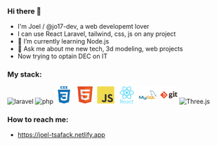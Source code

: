 ### Hi there 👋

- I'm Joel / @jo17-dev, a web developemt lover 
- I can use React Laravel, tailwind, css, js on any project
- 🔭 I’m currently learning Node.js
- 💬 Ask me about me new tech, 3d modeling, web projects 
- Now trying to optain DEC on IT

### My stack:
<div>
    <img src='https://miro.medium.com/max/934/1*cPt2YI-5YxhfL3_Uhw0txA.png' title='laravel' alt='laravel' width="100" height="40"  />
  <img src='https://cdn.iconscout.com/icon/free/png-256/php-27-226042.png' title='php' alt='php' width="40" height="40" />
  <img src="https://github.com/devicons/devicon/blob/master/icons/css3/css3-plain-wordmark.svg"  title="CSS3" alt="CSS" width="40" height="40"/>&nbsp;
  <img src="https://github.com/devicons/devicon/blob/master/icons/html5/html5-original.svg" title="HTML5" alt="HTML" width="40" height="40"/>&nbsp;
  <img src="https://github.com/devicons/devicon/blob/master/icons/javascript/javascript-original.svg" title="JavaScript" alt="JavaScript" width="40" height="40"/>&nbsp;
  <img src="https://github.com/devicons/devicon/blob/master/icons/react/react-original-wordmark.svg" title="React" alt="React" width="40" height="40"/>&nbsp;
  <img src="https://github.com/devicons/devicon/blob/master/icons/mysql/mysql-original-wordmark.svg" title="MySQL"  alt="MySQL" width="40" height="40"/>&nbsp;
  <img src="https://github.com/devicons/devicon/blob/master/icons/git/git-original-wordmark.svg" title="Git" alt="Git" width="40" height="40"/>
  <img src='https://th.bing.com/th/id/R.c736bf817824430711b34318414621f6?rik=mKA1Du1FAZ6b6Q&pid=ImgRaw&r=0' title='ThreeJs' alt='Three.js' width="100" height="40" />
</div>

### How to reach me: 
 - https://joel-tsafack.netlify.app

